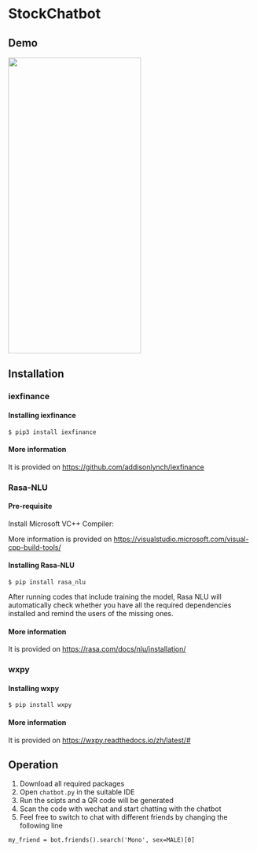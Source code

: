 # StockChatbot

## Demo
<img src="https://github.com/markwzh/StockChatbot/blob/master/Chatbot.gif" height="600" width="270">

## Installation

### iexfinance
#### Installing iexfinance
```
$ pip3 install iexfinance
```
#### More information 
It is provided on https://github.com/addisonlynch/iexfinance

### Rasa-NLU
#### Pre-requisite
Install Microsoft VC++ Compiler: 

More information is provided on https://visualstudio.microsoft.com/visual-cpp-build-tools/

#### Installing Rasa-NLU
```
$ pip install rasa_nlu
```
After running codes that include training the model, Rasa NLU will automatically check whether you have 
all the required dependencies installed and remind the users of the missing ones.

#### More information 
It is provided on https://rasa.com/docs/nlu/installation/

### wxpy
#### Installing wxpy
```
$ pip install wxpy
```
#### More information 
It is provided on https://wxpy.readthedocs.io/zh/latest/#

## Operation
1. Download all required packages
2. Open ```chatbot.py``` in the suitable IDE
3. Run the scipts and a QR code will be generated
4. Scan the code with wechat and start chatting with the chatbot
5. Feel free to switch to chat with different friends by changing the following line
```
my_friend = bot.friends().search('Mono', sex=MALE)[0]
```
